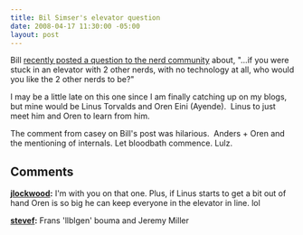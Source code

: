 ```yaml
---
title: Bil Simser's elevator question
date: 2008-04-17 11:30:00 -05:00
layout: post
---
```


Bill [recently posted a question to the nerd community](http://weblogs.asp.net/bsimser/archive/2008/04/16/3-geeks-in-an-elevator.aspx) about, "...if you were stuck in an elevator with 2 other nerds, with no technology at all, who would you like the 2 other nerds to be?"

I may be a little late on this one since I am finally catching up on my blogs, but mine would be Linus Torvalds and Oren Eini (Ayende).  Linus to just meet him and Oren to learn from him. 

The comment from casey on Bill's post was hilarious.  Anders + Oren and the mentioning of internals. Let bloodbath commence. Lulz.

## Comments

**[jlockwood](#227 "2008-04-18 16:30:10"):** I'm with you on that one. Plus, if Linus starts to get a bit out of hand Oren is so big he can keep everyone in the elevator in line. lol

**[stevef](#228 "2008-04-18 21:09:08"):** Frans 'llblgen' bouma and Jeremy Miller

